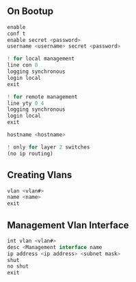 
## On Bootup
```js
enable
conf t
enable secret <password>
username <username> secret <password>

! for local management
line con 0
logging synchronous
login local
exit

! for remote management
line yty 0 4
logging synchronous
login local
exit

hostname <hostname>

! only for layer 2 switches
(no ip routing)

```


## Creating Vlans
```js
vlan <vlan#>
name <name>
exit
```


## Management Vlan Interface
```js
int vlan <vlan#>
desc <Management interface name
ip address <ip address> <subnet mask>
shut
no shut
exit
```




